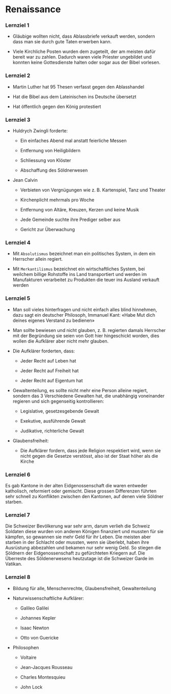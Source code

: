 # Renaissance

### Lernziel 1

- Gläubige wollten nicht, dass Ablassbriefe verkauft werden, sondern dass man sie durch gute Taten erwerben kann.

- Viele Kirchliche Posten wurden dem zugeteilt, der am meisten dafür bereit war zu zahlen.  Dadurch waren viele Priester ungebildet und konnten keine Gottesdienste halten oder sogar aus der Bibel vorlesen.

### Lernziel 2

- Martin Luther hat 95 Thesen verfasst gegen den Ablasshandel

- Hat die Bibel aus dem Lateinischen ins Deutsche übersetzt

- Hat öffentlich gegen den König protestiert

### Lernziel 3

- Huldrych Zwingli forderte:
  
  - Ein einfaches Abend mal anstatt feierliche Messen
  
  - Entfernung von Heiligbildern
  
  - Schliessung von Klöster
  
  - Abschaffung des Söldnerwesen

- Jean Calvin
  
  - Verbieten von Vergnügungen wie z. B. Kartenspiel, Tanz und Theater
  
  - Kirchenplicht mehrmals pro Woche
  
  - Entfernung von Altäre, Kreuzen, Kerzen und keine Musik
  
  - Jede Gemeinde suchte ihre Prediger selber aus
  
  - Gericht zur Überwachung

### Lernziel 4

- Mit `Absolutismus` bezeichnet man ein politisches System, in dem ein Herrscher allein regiert.

- Mit `Merkantilismus` bezeichnet ein wirtschaftliches System, bei weilchem billige Rohstoffe ins Land transportiert und werden im Manufakturen verarbeitet zu Produkten die teuer ins Ausland verkauft werden

### Lernziel 5

- Man soll vieles hinterfragen und nicht einfach alles blind hinnehmen, dazu sagt ein deutscher Philosoph, Immanuel Kant: «Habe Mut dich deines eigenes Verstand zu bedienen»

- Man sollte bewiesen und nicht glauben, z. B. regierten damals Herrscher mit der Begründung sie seien von Gott hier hingeschickt worden, dies wollen die Aufklärer aber nicht mehr glauben.

- Die Aufklärer forderten, dass:
  
  - Jeder Recht auf Leben hat
  
  - Jeder Recht auf Freiheit hat
  
  - Jeder Recht auf Eigentum hat

- Gewaltenteilung, es sollte nicht mehr eine Person alleine regiert, sondern das 3 Verschiedene Gewalten hat, die unabhängig voneinander regieren und sich gegenseitig kontrollieren:
  
  - Legislative, gesetzesgebende Gewalt
  
  - Exekutive, ausführende Gewalt
  
  - Judikative, richterliche Gewalt

- Glaubensfreiheit:
  
  - Die Aufklärer fordern, dass jede Religion respektiert wird, wenn sie nicht gegen die Gesetze verstösst, also ist der Staat höher als die Kirche

### Lernziel 6

Es gab Kantone in der alten Eidgenossenschaft die waren entweder katholisch, reformiert oder gemischt. Diese grossen Differenzen führten sehr schnell zu Konflikten zwischen den Kantonen, auf denen viele Söldner starben.

### Lernziel 7

Die Schweizer Bevölkerung war sehr arm, darum verlieh die Schweiz Soldaten diese wurden von anderen Königen finanziert und mussten für sie kämpfen, so gewannen sie mehr Geld für ihr Leben. Die meisten aber starben in der Schlacht oder mussten, wenn sie überlebt, haben ihre Ausrüstung abbezahlen und bekamen nur sehr wenig Geld. So stiegen die Söldnern der Eidgenossenschaft zu gefürchteten Kriegern auf. Die Überreste des Söldenerwesens heutzutage ist die Schweizer Garde im Vatikan.

### Lernziel 8

- Bildung für alle, Menschenrechte, Glaubensfreiheit, Gewaltenteilung

- Naturwissenschaftliche Aufklärer:
  
  - Galileo Galilei
  
  - Johannes Kepler
  
  - Isaac Newton
  
  - Otto von Guericke

- Philosophen
  
  - Voltaire
  
  - Jean-Jacques Rousseau
  
  - Charles Montesquieu
  
  - John Lock
